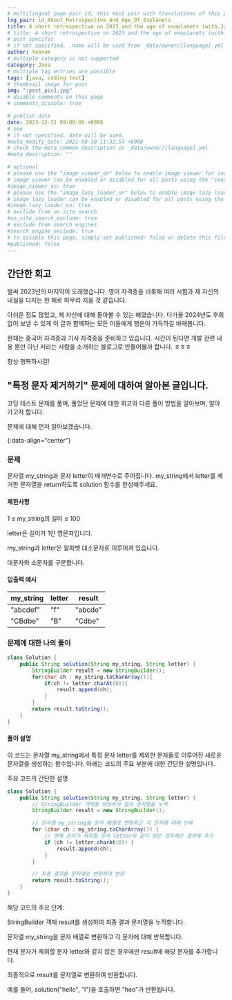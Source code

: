 ```yaml
---
# multilingual page pair id, this must pair with translations of this page. (This name must be unique)
lng_pair: id_About_Retrospective_And_Age_Of_Explanets
title: A short retrospective on 2023 and the age of exoplanets (with.Java)
# title: A short retrospective on 2023 and the age of exoplanets (with.Java)
# post specific
# if not specified, .name will be used from _data/owner/[language].yml
author: Yeonuk
# multiple category is not supported
category: Java
# multiple tag entries are possible
tags: [java, coding test]
# thumbnail image for post
img: ":post_pic1.jpg"
# disable comments on this page
# comments_disable: true

# publish date
date: 2023-12-31 09:00:00 +0900
# seo
# if not specified, date will be used.
#meta_modify_date: 2021-08-10 11:32:53 +0900
# check the meta_common_description in _data/owner/[language].yml
#meta_description: ""

# optional
# please use the "image_viewer_on" below to enable image viewer for individual pages or posts (_posts/ or [language]/_posts folders).
# image viewer can be enabled or disabled for all posts using the "image_viewer_posts: true" setting in _data/conf/main.yml.
#image_viewer_on: true
# please use the "image_lazy_loader_on" below to enable image lazy loader for individual pages or posts (_posts/ or [language]/_posts folders).
# image lazy loader can be enabled or disabled for all posts using the "image_lazy_loader_posts: true" setting in _data/conf/main.yml.
#image_lazy_loader_on: true
# exclude from on site search
#on_site_search_exclude: true
# exclude from search engines
#search_engine_exclude: true
# to disable this page, simply set published: false or delete this file
#published: false
---
```


<!-- outline-start -->

## 간단한 회고

벌써 2023년의 마지막이 도래했습니다. 영어 자격증을 비롯해 여러 시험과 제 자신의 내실을 다지는 한 해로 마무리 지을 것 같습니다.

아쉬운 점도 많았고, 제 자신에 대해 돌아볼 수 있는 해였습니다. 다가올 2024년도 후회없이 보낼 수 있게 이 글과 함께하는 모든 이들에게 행운이 가득하길 바래봅니다.

현재는 중국어 자격증과 기사 자격증을 준비하고 있습니다. 시간이 된다면 개발 관련 내용 뿐만 아닌 저라는 사람을 소개하는 블로그로 만들어볼까 합니다. ㅎㅎㅎ

항상 행복하시길!

## "특정 문자 제거하기" 문제에 대하여 알아본 글입니다.

코딩 테스트 문제를 풀며, 풀었던 문제에 대한 회고와 다른 풀이 방법을 알아보며, 알아가고자 합니다.

문제에 대해 먼저 알아보겠습니다.

{:data-align="center"}

<!-- outline-end -->

### 문제

문자열 my_string과 문자 letter이 매개변수로 주어집니다. my_string에서 letter를 제거한 문자열을 return하도록 solution 함수를 완성해주세요.

#### 제한사항

1 ≤ my_string의 길이 ≤ 100

letter은 길이가 1인 영문자입니다.

my_string과 letter은 알파벳 대소문자로 이루어져 있습니다.

대문자와 소문자를 구분합니다.

#### 입출력 예시

| my_string | letter | result  |
| --------- | ------ | ------- |
| "abcdef"  | "f"    | "abcde" |
| "CBdbe"   | "B"    | "Cdbe"  |

### 문제에 대한 나의 풀이

```java
class Solution {
    public String solution(String my_string, String letter) {
        StringBuilder result = new StringBuilder();
        for(char ch : my_string.toCharArray()){
            if(ch != letter.charAt(0)){
                result.append(ch);
            }
        }
        return result.toString();
    }
}
```

#### 풀이 설명

이 코드는 문자열 my_string에서 특정 문자 letter를 제외한 문자들로 이루어진 새로운 문자열을 생성하는 함수입니다. 아래는 코드의 주요 부분에 대한 간단한 설명입니다.

주요 코드의 간단한 설명

```java
class Solution {
    public String solution(String my_string, String letter) {
        // StringBuilder 객체를 생성하여 결과 문자열을 누적
        StringBuilder result = new StringBuilder();

        // 문자열 my_string을 문자 배열로 변환하고 각 문자에 대해 반복
        for (char ch : my_string.toCharArray()) {
            // 현재 문자가 제외할 문자 letter와 같지 않은 경우에만 결과에 추가
            if (ch != letter.charAt(0)) {
                result.append(ch);
            }
        }

        // 최종 결과를 문자열로 변환하여 반환
        return result.toString();
    }
}
```

해당 코드의 주요 단계:

StringBuilder 객체 result를 생성하여 최종 결과 문자열을 누적합니다.

문자열 my_string을 문자 배열로 변환하고 각 문자에 대해 반복합니다.

현재 문자가 제외할 문자 letter와 같지 않은 경우에만 result에 해당 문자를 추가합니다.

최종적으로 result를 문자열로 변환하여 반환합니다.

예를 들어, solution("hello", "l")을 호출하면 "heo"가 반환됩니다.
